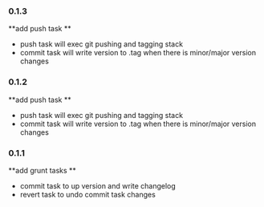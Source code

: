 ### 0.1.3
  **add push task **
  - push task will exec git pushing and tagging stack
  - commit task will write version to .tag when there is minor/major version changes

### 0.1.2
  **add push task **
  - push task will exec git pushing and tagging stack
  - commit task will write version to .tag when there is minor/major version changes

### 0.1.1
  **add grunt tasks  **
  - commit task to up version and write changelog
  - revert task to undo commit task changes

